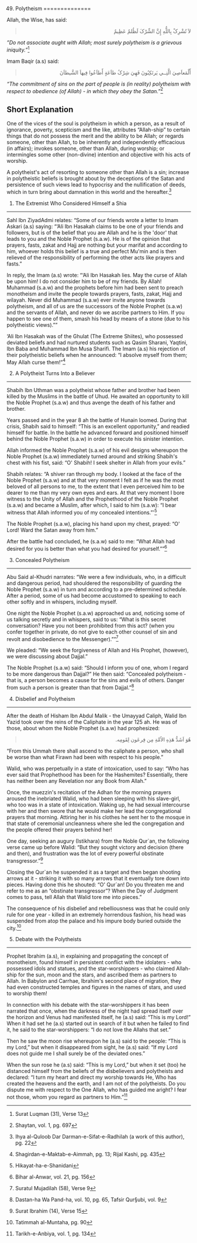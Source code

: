 49. Polytheism
==============

Allah, the Wise, has said:

<blockquote dir="rtl">
  <p>
لاَ تُشْرِکْ بِاللٌّهِ إِِنَّ الشِّرْکَ لَظُلمٌ عَظِيمٌ
  </p>
</blockquote>

*”Do not associate aught with Allah; most surely polytheism is a
grievous iniquity.”*[^1]

Imam Baqir (a.s) said:

<blockquote dir="rtl">
  <p>
أََلْمَعاَصِيَ الَّتِــي يَرتَکِبُونَ فَهِيَ شِرْکُ طاَعَةٍ أََطاَعُوا
فِيهاَ الشَّيطاَنَ
  </p>
</blockquote>

*“The commitment of sins on the part of people is (in reality)
polytheism with respect to obedience (of Allah) - in which they obey the
Satan.”*[^2]

Short Explanation
-----------------

One of the vices of the soul is polytheism in which a person, as a
result of ignorance, poverty, scepticism and the like, attributes
“Allah-ship” to certain things that do not possess the merit and the
ability to be Allah; or regards someone, other than Allah, to be
inherently and independently efficacious (in affairs); invokes someone,
other than Allah, during worship; or intermingles some other
(non-divine) intention and objective with his acts of worship.

A polytheist's act of resorting to someone other than Allah is a sin;
increase in polytheistic beliefs is brought about by the deceptions of
the Satan and persistence of such views lead to hypocrisy and the
nullification of deeds, which in turn bring about damnation in this
world and the hereafter.[^3]

1) The Extremist Who Considered Himself a Shia
----------------------------------------------

Sahl Ibn ZiyadAdmi relates: “Some of our friends wrote a letter to Imam
Askari (a.s) saying: “‘Ali Ibn Hasakah claims to be one of your friends
and followers, but is of the belief that you are Allah and he is the
'door' that leads to you and the Noble Prophet (s.a.w). He is of the
opinion that prayers, fasts, zakat and Hajj are nothing but your marifat
and according to him, whoever holds this belief is a true and perfect
Mu'min and is then relieved of the responsibility of performing the
other acts like prayers and fasts.”

In reply, the Imam (a.s) wrote: “‘Ali Ibn Hasakah lies. May the curse of
Allah be upon him! I do not consider him to be of my friends. By Allah!
Muhammad (s.a.w) and the prophets before him had been sent to preach
monotheism and invite the people towards prayers, fasts, zakat, Hajj and
wilayah. Never did Muhammad (s.a.w) ever invite anyone towards
polytheism, and all of us are the successors of the Noble Prophet
(s.a.w) and the servants of Allah, and never do we ascribe partners to
Him. If you happen to see one of them, smash his head by means of a
stone (due to his polytheistic views).””

‘Ali Ibn Hasakah was of the Ghulat (The Extreme Shiites), who possessed
deviated beliefs and had nurtured students such as Qasim Sharani,
Yaqtini, Ibn Baba and Muhammad Ibn Musa Sharifi. The Imam (a.s) his
rejection of their polytheistic beliefs when he announced: “I absolve
myself from them; May Allah curse them!”[^4]

2) A Polytheist Turns Into a Believer
-------------------------------------

Shabih Ibn Uthman was a polytheist whose father and brother had been
killed by the Muslims in the battle of Uhud. He awaited an opportunity
to kill the Noble Prophet (s.a.w) and thus avenge the death of his
father and brother.

Years passed and in the year 8 ah the battle of Hunain loomed. During
that crisis, Shabih said to himself: “This is an excellent opportunity,”
and readied himself for battle. In the battle he advanced forward and
positioned himself behind the Noble Prophet (s.a.w) in order to execute
his sinister intention.

Allah informed the Noble Prophet (s.a.w) of his evil designs whereupon
the Noble Prophet (s.a.w) immediately turned around and striking
Shabih's chest with his fist, said: “O' Shabih! I seek shelter in Allah
from your evils.”

Shabih relates: “A shiver ran through my body. I looked at the face of
the Noble Prophet (s.a.w) and at that very moment I felt as if he was
the most beloved of all persons to me, to the extent that I even
perceived him to be dearer to me than my very own eyes and ears. At that
very moment I bore witness to the Unity of Allah and the Prophethood of
the Noble Prophet (s.a.w) and became a Muslim, after which, I said to
him (s.a.w): “I bear witness that Allah informed you of my concealed
intentions.”'[^5]

The Noble Prophet (s.a.w), placing his hand upon my chest, prayed: “O'
Lord! Ward the Satan away from him.”

After the battle had concluded, he (s.a.w) said to me: “What Allah had
desired for you is better than what you had desired for yourself.””[^6]

3) Concealed Polytheism
-----------------------

Abu Said al-Khudri narrates: “We were a few individuals, who, in a
difficult and dangerous period, had shouldered the responsibility of
guarding the Noble Prophet (s.a.w) in turn and according to a
pre-determined schedule. After a period, some of us had become
accustomed to speaking to each other softly and in whispers, including
myself.

One night the Noble Prophet (s.a.w) approached us and, noticing some of
us talking secretly and in whispers, said to us: “What is this secret
conversation? Have you not been prohibited from this act? (when you
confer together in private, do not give to each other counsel of sin and
revolt and disobedience to the Messenger).””[^7]

We pleaded: “We seek the forgiveness of Allah and His Prophet,
(however), we were discussing about Dajjal.”

The Noble Prophet (s.a.w) said: “Should I inform you of one, whom I
regard to be more dangerous than Dajjal?” He then said: “Concealed
polytheism - that is, a person becomes a cause for the sins and evils of
others. Danger from such a person is greater than that from Dajjal.”[^8]

4) Disbelief and Polytheism
---------------------------

After the death of Hisham Ibn Abdul Malik - the Umayyad Caliph, Walid
Ibn Yazid took over the reins of the Caliphate in the year 125 ah. He
was of those, about whom the Noble Prophet (s.a.w) had prophesized:

<blockquote dir="rtl">
  <p>
هُوَ اَشَدُّ هَذِهِ الاُمَّةِ مِن فِرعَون لِقَومِه.
  </p>
</blockquote>

“From this Ummah there shall ascend to the caliphate a person, who shall
be worse than what Firawn had been with respect to his people.”

Walid, who was perpetually in a state of intoxication, used to say: “Who
has ever said that Prophethood has been for the Hashemites? Essentially,
there has neither been any Revelation nor any Book from Allah.”

Once, the muezzin's recitation of the Adhan for the morning prayers
aroused the inebriated Walid, who had been sleeping with his slave-girl,
who too was in a state of intoxication. Waking up, he had sexual
intercourse with her and then swore that he would make her lead the
congregational prayers that morning. Attiring her in his clothes he sent
her to the mosque in that state of ceremonial uncleanness where she led
the congregation and the people offered their prayers behind her!

One day, seeking an augury (Istikhara) from the Noble Qur\`an, the
following verse came up before Walid: “But they sought victory and
decision (there and then), and frustration was the lot of every powerful
obstinate transgressor.”[^9]

Closing the Qur\`an he suspended it as a target and then began shooting
arrows at it - striking it with so many arrows that it eventually tore
down into pieces. Having done this he shouted: “O' Qur\`an! Do you
threaten me and refer to me as an “obstinate transgressor”? When the Day
of Judgment comes to pass, tell Allah that Walid tore me into pieces.”

The consequence of his disbelief and rebelliousness was that he could
only rule for one year - killed in an extremely horrendous fashion, his
head was suspended from atop the palace and his impure body buried
outside the city.[^10]

5) Debate with the Polytheists
------------------------------

Prophet Ibrahim (a.s), in explaining and propagating the concept of
monotheism, found himself in persistent conflict with the idolaters -
who possessed idols and statues, and the star-worshippers - who claimed
Allah-ship for the sun, moon and the stars, and ascribed them as
partners to Allah. In Babylon and Carrhae, Ibrahim's second place of
migration, they had even constructed temples and figures in the names of
stars, and used to worship them!

In connection with his debate with the star-worshippers it has been
narrated that once, when the darkness of the night had spread itself
over the horizon and Venus had manifested itself, he (a.s) said: “This
is my Lord!” When it had set he (a.s) started out in search of it but
when he failed to find it, he said to the star-worshippers: “I do not
love the Allahs that set.”

Then he saw the moon rise whereupon he (a.s) said to the people: “This
is my Lord,” but when it disappeared from sight, he (a.s) said: “If my
Lord does not guide me I shall surely be of the deviated ones.”

When the sun rose he (a.s) said: “This is my Lord,” but when it set
(too) he distanced himself from the beliefs of the disbelievers and
polytheists and declared: “I turn my heart and direct my worship towards
He, Who has created the heavens and the earth, and I am not of the
polytheists. Do you dispute me with respect to the One Allah, who has
guided me aright? I fear not those, whom you regard as partners to
Him.”[^11]

[^1]: Surat Luqman (31), Verse 13

[^2]: Shaytan, vol. 1, pg. 697

[^3]: Ihya al-Quloob Dar Darman-e-Sifat-e-Radhilah (a work of this
author), pg. 22

[^4]: Shagirdan-e-Maktab-e-Aimmah, pg. 13; Rijal Kashi, pg. 435

[^5]: Hikayat-ha-e-Shanidani

[^6]: Bihar al-Anwar, vol. 21, pg. 156

[^7]: Suratul Mujadilah (58), Verse 9

[^8]: Dastan-ha Wa Pand-ha, vol. 10, pg. 65, Tafsir Qur§ubi, vol. 9

[^9]: Surat Ibrahim (14), Verse 15

[^10]: Tatimmah al-Muntaha, pg. 90

[^11]: Tarikh-e-Anbiya, vol. 1, pg. 134


